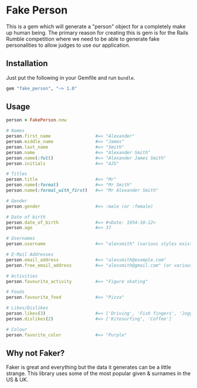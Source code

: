 # Fake Person

This is a gem which will generate a "person" object for a completely make up human being. The primary reason for creating this is gem is for the Rails Rumble competition where we need to be able to generate fake personalities to allow judges to use our application.

## Installation

Just put the following in your Gemfile and run `bundle`.

```ruby
gem "fake_person", "~> 1.0"
```

## Usage

```ruby
person = FakePerson.new

# Names
person.first_name                 #=> "Alexander"
person.middle_name                #=> "James"
person.last_name                  #=> "Smith"
person.name                       #=> "Alexander Smith"
person.name(:full)                #=> "Alexander James Smith"
person.initials                   #=> "AJS"

# Titles
person.title                      #=> "Mr"
person.name(:formal)              #=> "Mr Smith"
person.name(:formal_with_first)   #=> "Mr Alexander Smith"

# Gender
person.gender                     #=> :male (or :female)

# Date of birth
person.date_of_birth              #=> #<Date: 1954-10-12>
person.age                        #=> 37

# Usernames
person.username                   #=> "alexsmith" (various styles exist)

# E-Mail Addresses
person.email_address              #=> "alexsmith@example.com"
person.free_email_address         #=> "alexsmith@gmail.com" (or various other free providers)

# Activities
person.favourite_activity         #=> "Figure skating"

# Foods
person.favourite_food             #=> "Pizza"

# Likes/Dislikes
person.likes(3)                   #=> ['Driving', 'Fish fingers', 'Jogging']
person.dislikes(2)                #=> ['Kitesurfing', 'Coffee']

# Colour
person.favorite_color             #=> "Purple"
```

## Why not Faker?

Faker is great and everything but the data it generates can be a little strange. This library uses some of the most popular given & surnames in the US & UK.
